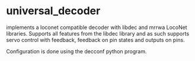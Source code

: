 # universal_decoder

implements a loconet compatible decoder with libdec and mrrwa LocoNet libraries. Supports all features from the libdec library and as such supports servo control with feedback, feedback on pin states and outputs on pins. 

Configuration is done using the decconf python program.
